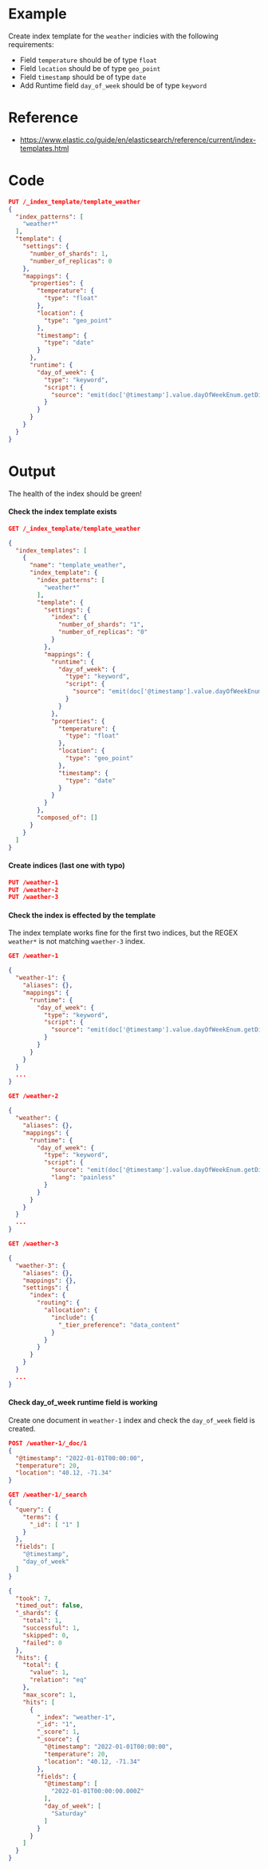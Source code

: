 # Example
Create index template for the `weather` indicies with the following requirements:
- Field `temperature` should be of type `float`
- Field `location` should be of type `geo_point`
- Field `timestamp` should be of type `date`
- Add Runtime field `day_of_week` should be of type `keyword`

# Reference
- https://www.elastic.co/guide/en/elasticsearch/reference/current/index-templates.html

# Code
```json
PUT /_index_template/template_weather
{
  "index_patterns": [
    "weather*"
  ],
  "template": {
    "settings": {
      "number_of_shards": 1,
      "number_of_replicas": 0
    },
    "mappings": {
      "properties": {
        "temperature": {
          "type": "float"
        },
        "location": {
          "type": "geo_point"
        },
        "timestamp": {
          "type": "date"
        }
      },
      "runtime": {
        "day_of_week": {
          "type": "keyword",
          "script": {
            "source": "emit(doc['@timestamp'].value.dayOfWeekEnum.getDisplayName(TextStyle.FULL, Locale.ROOT))"
          }
        }
      }
    }
  }
}
```

# Output
The health of the index should be green!

#### Check the index template exists

```json
GET /_index_template/template_weather
```
```json
{
  "index_templates": [
    {
      "name": "template_weather",
      "index_template": {
        "index_patterns": [
          "weather*"
        ],
        "template": {
          "settings": {
            "index": {
              "number_of_shards": "1",
              "number_of_replicas": "0"
            }
          },
          "mappings": {
            "runtime": {
              "day_of_week": {
                "type": "keyword",
                "script": {
                  "source": "emit(doc['@timestamp'].value.dayOfWeekEnum.getDisplayName(TextStyle.FULL, Locale.ROOT))"
                }
              }
            },
            "properties": {
              "temperature": {
                "type": "float"
              },
              "location": {
                "type": "geo_point"
              },
              "timestamp": {
                "type": "date"
              }
            }
          }
        },
        "composed_of": []
      }
    }
  ]
}
```

#### Create indices (last one with typo)
```json
PUT /weather-1
PUT /weather-2
PUT /waether-3
```


#### Check the index is effected by the template

The index template works fine for the first two indices, but the REGEX `weather*` is not matching `waether-3` index.

```json
GET /weather-1
```
```json
{
  "weather-1": {
    "aliases": {},
    "mappings": {
      "runtime": {
        "day_of_week": {
          "type": "keyword",
          "script": {
            "source": "emit(doc['@timestamp'].value.dayOfWeekEnum.getDisplayName(TextStyle.FULL, Locale.ROOT))"
          }
        }
      }
    }
  }
  ...
}
```

```json
GET /weather-2
```
```json
{
  "weather": {
    "aliases": {},
    "mappings": {
      "runtime": {
        "day_of_week": {
          "type": "keyword",
          "script": {
            "source": "emit(doc['@timestamp'].value.dayOfWeekEnum.getDisplayName(TextStyle.FULL, Locale.ROOT))",
            "lang": "painless"
          }
        }
      }
    }
  }
  ...
}
```

```json
GET /waether-3
```
```json
{
  "waether-3": {
    "aliases": {},
    "mappings": {},
    "settings": {
      "index": {
        "routing": {
          "allocation": {
            "include": {
              "_tier_preference": "data_content"
            }
          }
        }
      }
    }
  }
  ...
}
```

#### Check day_of_week runtime field is working

Create one document in `weather-1` index and check the `day_of_week` field is created.

```json
POST /weather-1/_doc/1
{
  "@timestamp": "2022-01-01T00:00:00",
  "temperature": 20,
  "location": "40.12, -71.34"
}
```

```json
GET /weather-1/_search
{
  "query": {
    "terms": {
      "_id": [ "1" ] 
    }
  },
  "fields": [
    "@timestamp",
    "day_of_week"
  ]
}
```
```json
{
  "took": 7,
  "timed_out": false,
  "_shards": {
    "total": 1,
    "successful": 1,
    "skipped": 0,
    "failed": 0
  },
  "hits": {
    "total": {
      "value": 1,
      "relation": "eq"
    },
    "max_score": 1,
    "hits": [
      {
        "_index": "weather-1",
        "_id": "1",
        "_score": 1,
        "_source": {
          "@timestamp": "2022-01-01T00:00:00",
          "temperature": 20,
          "location": "40.12, -71.34"
        },
        "fields": {
          "@timestamp": [
            "2022-01-01T00:00:00.000Z"
          ],
          "day_of_week": [
            "Saturday"
          ]
        }
      }
    ]
  }
}
```

